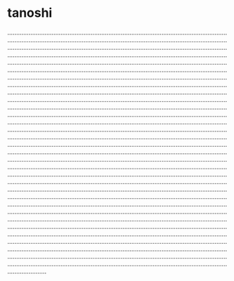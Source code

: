 # tanoshi

......................................................................................................................................................................................................................................................................................................................................................................................................................................................................................................................................................................................................................................................................................................................................................................................................................................................................................................................................................................................................................................................................................................................................................................................................................................................................................................................................................................................................................................................................................................................................................................................................................................................................................................................................................................................................................................................................................................................................................................................................................................................................................................................................................................................................................................................................................................................................................................................................................................................................................................................................................................................................................................................................................................................................................................................................................................................................................................................................................................................................................................................................................................................................................................................................................................................................................................................................................................................................................................................................................................................................................................................................................................................................................................................................................................................................................................................................................................................................................................................................................................................................................................................................................